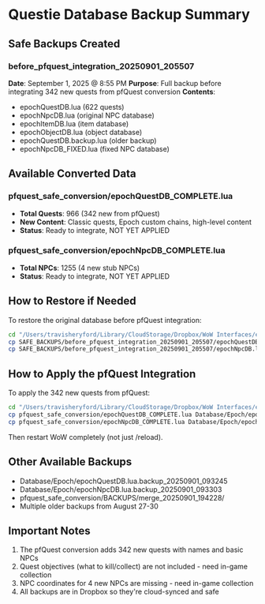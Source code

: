 # Questie Database Backup Summary

## Safe Backups Created

### before_pfquest_integration_20250901_205507
**Date**: September 1, 2025 @ 8:55 PM
**Purpose**: Full backup before integrating 342 new quests from pfQuest conversion
**Contents**:
- epochQuestDB.lua (622 quests)
- epochNpcDB.lua (original NPC database)
- epochItemDB.lua (item database)
- epochObjectDB.lua (object database)
- epochQuestDB.backup.lua (older backup)
- epochNpcDB_FIXED.lua (fixed NPC database)

## Available Converted Data

### pfquest_safe_conversion/epochQuestDB_COMPLETE.lua
- **Total Quests**: 966 (342 new from pfQuest)
- **New Content**: Classic quests, Epoch custom chains, high-level content
- **Status**: Ready to integrate, NOT YET APPLIED

### pfquest_safe_conversion/epochNpcDB_COMPLETE.lua
- **Total NPCs**: 1255 (4 new stub NPCs)
- **Status**: Ready to integrate, NOT YET APPLIED

## How to Restore if Needed

To restore the original database before pfQuest integration:
```bash
cd "/Users/travisheryford/Library/CloudStorage/Dropbox/WoW Interfaces/epoch/AddOns/Questie"
cp SAFE_BACKUPS/before_pfquest_integration_20250901_205507/epochQuestDB.lua Database/Epoch/
cp SAFE_BACKUPS/before_pfquest_integration_20250901_205507/epochNpcDB.lua Database/Epoch/
```

## How to Apply the pfQuest Integration

To apply the 342 new quests from pfQuest:
```bash
cd "/Users/travisheryford/Library/CloudStorage/Dropbox/WoW Interfaces/epoch/AddOns/Questie"
cp pfquest_safe_conversion/epochQuestDB_COMPLETE.lua Database/Epoch/epochQuestDB.lua
cp pfquest_safe_conversion/epochNpcDB_COMPLETE.lua Database/Epoch/epochNpcDB.lua
```

Then restart WoW completely (not just /reload).

## Other Available Backups

- Database/Epoch/epochQuestDB.lua.backup_20250901_093245
- Database/Epoch/epochNpcDB.lua.backup_20250901_093303
- pfquest_safe_conversion/BACKUPS/merge_20250901_194228/
- Multiple older backups from August 27-30

## Important Notes

1. The pfQuest conversion adds 342 new quests with names and basic NPCs
2. Quest objectives (what to kill/collect) are not included - need in-game collection
3. NPC coordinates for 4 new NPCs are missing - need in-game collection
4. All backups are in Dropbox so they're cloud-synced and safe